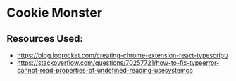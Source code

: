 # Cookie Monster

## Resources Used:
* https://blog.logrocket.com/creating-chrome-extension-react-typescript/
* https://stackoverflow.com/questions/70257721/how-to-fix-typeerror-cannot-read-properties-of-undefined-reading-usesystemco
